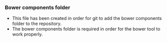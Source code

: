 ### Bower components folder
- This file has been created in order for git to add the bower components folder to the repository.
- The bower components folder is required in order for the bower tool to work properly.
